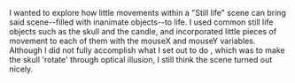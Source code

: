 I wanted to explore how little movements within a "Still life" scene can bring said scene--filled with inanimate objects--to life. I used common still life objects such as the skull and the candle, and incorporated little pieces of movement to each of them with the mouseX and mouseY variables. Although I did not fully accomplish what I set out to do , which was to make the skull 'rotate' through optical illusion, I still think the scene turned out nicely.
